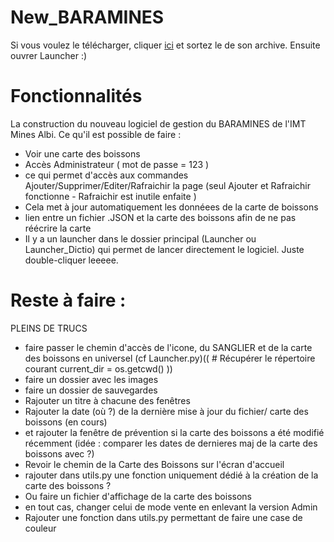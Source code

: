 # New_BARAMINES
Si vous voulez le télécharger, cliquer [ici](https://github.com/Shaztronix/New_BARAMINES/archive/refs/tags/Sanglier-v0.0.19.3-ProtoAlpha.zip) et sortez le de son archive. Ensuite ouvrer Launcher :)



# Fonctionnalités
La construction du nouveau logiciel de gestion du BARAMINES de l'IMT Mines Albi.
Ce qu'il est possible de faire :
- Voir une carte des boissons
- Accès Administrateur ( mot de passe = 123 )
- ce qui permet d'accès aux commandes Ajouter/Supprimer/Editer/Rafraichir la page (seul Ajouter et Rafraichir fonctionne - Rafraichir est inutile enfaite )
- Cela met à jour automatiquement les donnéees de la carte de boissons
- lien entre un fichier .JSON et la carte des boissons afin de ne pas réécrire la carte
- Il y a un launcher dans le dossier principal (Launcher ou Launcher_Dictio) qui permet de lancer directement le logiciel. Juste double-cliquer leeeee.

# Reste à faire : 
PLEINS DE TRUCS
- faire passer le chemin d'accès de l'icone, du SANGLIER et de la carte des boissons en universel (cf Launcher.py)(( # Récupérer le répertoire courant
current_dir = os.getcwd() ))
- faire un dossier avec les images
- faire un dossier de sauvegardes
- Rajouter un titre à chacune des fenêtres
- Rajouter la date (où ?) de la dernière mise à jour du fichier/ carte des boissons (en cours)
- et rajouter la fenêtre de prévention si la carte des boissons a été modifié récemment (idée : comparer les dates de dernieres maj de la carte des boissons avec ?)
- Revoir le chemin de la Carte des Boissons sur l'écran d'accueil
- rajouter dans utils.py une fonction uniquement dédié à la création de la carte des boissons ?
- Ou faire un fichier d'affichage de la carte des boissons
- en tout cas, changer celui de mode vente en enlevant la version Admin
- Rajouter une fonction dans utils.py permettant de faire une case de couleur
